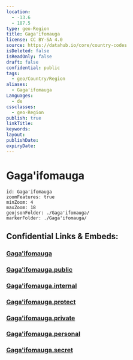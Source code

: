 ```yaml
---
location:
  - -13.6
  - 187.5
type: geo-Region
title: Gaga'ifomauga
license: CC BY-SA 4.0
source: https://datahub.io/core/country-codes
isDeleted: false
isReadOnly: false
draft: false
confidential: public
tags:
  - geo/Country/Region
aliases:
  - Gaga'ifomauga
Languages:
  - de
cssclasses:
  - geo-Region
publish: true
linkTitle:
keywords:
layout:
publishDate:
expiryDate:
---
```


# Gaga'ifomauga

```leaflet
id: Gaga'ifomauga
zoomFeatures: true 
minZoom: 4 
maxZoom: 18
geojsonFolder: ./Gaga'ifomauga/
markerFolder: ./Gaga'ifomauga/
```


## Confidential Links & Embeds: 

### [Gaga'ifomauga](/_Standards/Earth/Continent/Oceania/Polynesia/Samoa/Districts~Samoa/Gaga'ifomauga.md) 

### [Gaga'ifomauga.public](/_public/Earth/Continent/Oceania/Polynesia/Samoa/Districts~Samoa/Gaga'ifomauga.public.md) 

### [Gaga'ifomauga.internal](/_internal/Earth/Continent/Oceania/Polynesia/Samoa/Districts~Samoa/Gaga'ifomauga.internal.md) 

### [Gaga'ifomauga.protect](/_protect/Earth/Continent/Oceania/Polynesia/Samoa/Districts~Samoa/Gaga'ifomauga.protect.md) 

### [Gaga'ifomauga.private](/_private/Earth/Continent/Oceania/Polynesia/Samoa/Districts~Samoa/Gaga'ifomauga.private.md) 

### [Gaga'ifomauga.personal](/_personal/Earth/Continent/Oceania/Polynesia/Samoa/Districts~Samoa/Gaga'ifomauga.personal.md) 

### [Gaga'ifomauga.secret](/_secret/Earth/Continent/Oceania/Polynesia/Samoa/Districts~Samoa/Gaga'ifomauga.secret.md)

